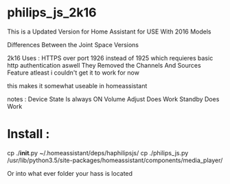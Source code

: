 # philips_js_2k16

This is a Updated Version for Home Assistant for USE With 2016 Models

Differences Between the Joint Space Versions

2k16 Uses :
HTTPS over port 1926 instead of 1925 which requieres basic http authentication aswell
They Removed the Channels And Sources Feature atleast i couldn't get it to work for now

this makes it somewhat useable in homeassistant

notes :
Device State Is always ON
Volume Adjust Does Work
Standby Does Work

# Install :
cp ./__init__.py ~/.homeassistant/deps/haphilipsjs/
cp ./philips_js.py /usr/lib/python3.5/site-packages/homeassistant/components/media_player/

Or into what ever folder your hass is located
